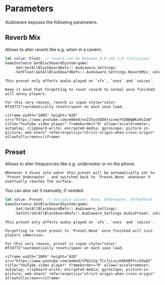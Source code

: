 # Parameters

Audioware exposes the following parameters.

## Reverb Mix

Allows to alter reverb like e.g. when in a cavern.

```swift
let value: Float; // reverb can be between 0.0 and 1.0 (inclusive)
GameInstance.GetBlackboardSystem(game)
    .Get(GetAllBlackboardDefs().Audioware_Settings)
    .SetFloat(GetAllBlackboardDefs().Audioware_Settings.ReverbMix, value, true);
```

```admonish info title="Routing"
This preset only affects audio played on `sfx`, `onos` and `voices`.
```

```admonish warning title="Important"
Keep it mind that forgetting to reset reverb to normal once finished will annoy players.

For this very reason, reverb is <span style="color: #f3d772">automatically reset</span> on each save load.
```

```admonish youtube title="YouTube demo"
<iframe width="100%" height="420" src="https://www.youtube.com/embed/oxZ1hjodSDA?si=mxYtDAWgBKa9sZa8" title="YouTube video player" frameborder="0" allow="accelerometer; autoplay; clipboard-write; encrypted-media; gyroscope; picture-in-picture; web-share" referrerpolicy="strict-origin-when-cross-origin" allowfullscreen></iframe>
```

## Preset

Allows to alter frequencies like e.g. underwater or on the phone.

```admonish info title="Integration"
Whenever V dives into water this preset will be automatically set to `Preset.Underwater`, and switched back to `Preset.None` whenever V eventually reaches the surface.
```

You can also set it manually, if needed:

```swift
let value: Preset; // possible values: None, Underwater, OnThePhone
GameInstance.GetBlackboardSystem(game)
    .Get(GetAllBlackboardDefs().Audioware_Settings)
    .SetInt(GetAllBlackboardDefs().Audioware_Settings.AudioPreset, value, true);
```

```admonish info title="Routing"
This preset only affects audio played on `sfx`, `onos` and `voices`.
```

```admonish warning title="Important"
Forgetting to reset preset to `Preset.None` once finished will ruin players immersion.

For this very reason, preset is <span style="color: #f3d772">automatically reset</span> on each save load.
```

```admonish youtube title="YouTube demo"
<iframe width="100%" height="420" src="https://www.youtube.com/embed/CPQ2s2q-TCc?si=Lvh8kH6FFcc55wQ3" title="YouTube video player" frameborder="0" allow="accelerometer; autoplay; clipboard-write; encrypted-media; gyroscope; picture-in-picture; web-share" referrerpolicy="strict-origin-when-cross-origin" allowfullscreen></iframe>
```
